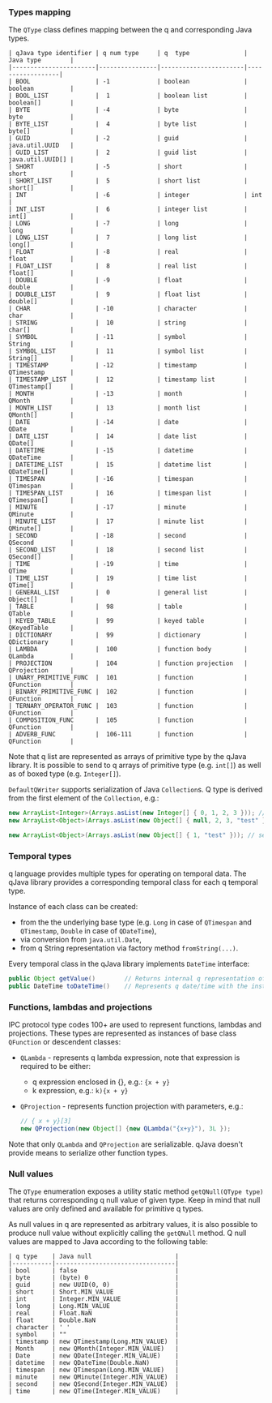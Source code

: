 ### Types mapping

The `QType` class defines mapping between the q and corresponding Java types.

```
| qJava type identifier | q num type     | q  type               | Java type        |
|-----------------------|----------------|-----------------------|------------------|
| BOOL                  | -1             | boolean               | boolean          |
| BOOL_LIST             |  1             | boolean list          | boolean[]        |
| BYTE                  | -4             | byte                  | byte             |
| BYTE_LIST             |  4             | byte list             | byte[]           |
| GUID                  | -2             | guid                  | java.util.UUID   |
| GUID_LIST             |  2             | guid list             | java.util.UUID[] |
| SHORT                 | -5             | short                 | short            |
| SHORT_LIST            |  5             | short list            | short[]          |
| INT                   | -6             | integer               | int              |
| INT_LIST              |  6             | integer list          | int[]            |
| LONG                  | -7             | long                  | long             |
| LONG_LIST             |  7             | long list             | long[]           |
| FLOAT                 | -8             | real                  | float            |
| FLOAT_LIST            |  8             | real list             | float[]          |
| DOUBLE                | -9             | float                 | double           |
| DOUBLE_LIST           |  9             | float list            | double[]         |
| CHAR                  | -10            | character             | char             |
| STRING                |  10            | string                | char[]           |
| SYMBOL                | -11            | symbol                | String           |
| SYMBOL_LIST           |  11            | symbol list           | String[]         |
| TIMESTAMP             | -12            | timestamp             | QTimestamp       |
| TIMESTAMP_LIST        |  12            | timestamp list        | QTimestamp[]     |
| MONTH                 | -13            | month                 | QMonth           |
| MONTH_LIST            |  13            | month list            | QMonth[]         |
| DATE                  | -14            | date                  | QDate            |
| DATE_LIST             |  14            | date list             | QDate[]          |
| DATETIME              | -15            | datetime              | QDateTime        |
| DATETIME_LIST         |  15            | datetime list         | QDateTime[]      |
| TIMESPAN              | -16            | timespan              | QTimespan        |
| TIMESPAN_LIST         |  16            | timespan list         | QTimespan[]      |
| MINUTE                | -17            | minute                | QMinute          |
| MINUTE_LIST           |  17            | minute list           | QMinute[]        |
| SECOND                | -18            | second                | QSecond          |
| SECOND_LIST           |  18            | second list           | QSecond[]        |
| TIME                  | -19            | time                  | QTime            |
| TIME_LIST             |  19            | time list             | QTime[]          |
| GENERAL_LIST          |  0             | general list          | Object[]         |
| TABLE                 |  98            | table                 | QTable           |
| KEYED_TABLE           |  99            | keyed table           | QKeyedTable      |
| DICTIONARY            |  99            | dictionary            | QDictionary      |
| LAMBDA                |  100           | function body         | QLambda          |
| PROJECTION            |  104           | function projection   | QProjection      |
| UNARY_PRIMITIVE_FUNC  |  101           | function              | QFunction        |
| BINARY_PRIMITIVE_FUNC |  102           | function              | QFunction        |
| TERNARY_OPERATOR_FUNC |  103           | function              | QFunction        |
| COMPOSITION_FUNC      |  105           | function              | QFunction        |
| ADVERB_FUNC           |  106-111       | function              | QFunction        |
```

Note that q list are represented as arrays of primitive type by the qJava 
library. It is possible to send to q arrays of primitive type (e.g. `int[]`) as 
well as of boxed type (e.g. `Integer[]`).

`DefaultQWriter` supports serialization of Java `Collection`s. Q type is
derived from the first element of the `Collection`, e.g.:

```java
new ArrayList<Integer>(Arrays.asList(new Integer[] { 0, 1, 2, 3 })); // serialized as integer list
new ArrayList<Object>(Arrays.asList(new Object[] { null, 2, 3, "test" })); // serialized as general list

new ArrayList<Object>(Arrays.asList(new Object[] { 1, "test" })); // serialization error, assumed to be integer-only list
```

### Temporal types
q language provides multiple types for operating on temporal data. The qJava 
library provides a corresponding temporal class for each q temporal type.

Instance of each class can be created:
* from the the underlying base type (e.g. `Long` in case of `QTimespan` and `QTimestamp`, `Double` in case of `QDateTime`),
* via conversion from `java.util.Date`,
* from q String representation via factory method `fromString(...)`.

Every temporal class in the qJava library implements `DateTime` interface:

```java
public Object getValue()        // Returns internal q representation of the temporal data.
public DateTime toDateTime()	// Represents q date/time with the instance of java.util.Date.
```

### Functions, lambdas and projections

IPC protocol type codes 100+ are used to represent functions, lambdas and 
projections. These types are represented as instances of base class 
`QFunction` or descendent classes:

* `QLambda` - represents q lambda expression, note that expression is required
  to be either:
  * q expression enclosed in {}, e.g.: `{x + y}`
  * k expression, e.g.: `k){x + y}`
 
* `QProjection` - represents function projection with parameters, e.g.:
  ```java
  // { x + y}[3]
  new QProjection(new Object[] {new QLambda("{x+y}"), 3L });
  ```

Note that only `QLambda` and `QProjection` are serializable. qJava doesn't 
provide means to serialize other function types.

### Null values
The `QType` enumeration exposes a utility static method `getQNull(QType type)` 
that returns corresponding q null value of given type. Keep in mind that null 
values are only defined and available for primitive q types.

As null values in q are represented as arbitrary values, it is also possible to 
produce null value without explicitly calling the `getQNull` method. Q null 
values are mapped to Java according to the following table:

```
| q type    | Java null                       |
|-----------|---------------------------------|
| bool      | false                           |
| byte      | (byte) 0                        |
| guid      | new UUID(0, 0)                  |
| short     | Short.MIN_VALUE                 |
| int       | Integer.MIN_VALUE               |
| long      | Long.MIN_VALUE                  |
| real      | Float.NaN                       |
| float     | Double.NaN                      |
| character | ' '                             |
| symbol    | ""                              |
| timestamp | new QTimestamp(Long.MIN_VALUE)  |
| Month     | new QMonth(Integer.MIN_VALUE)   |
| Date      | new QDate(Integer.MIN_VALUE)    |
| datetime  | new QDateTime(Double.NaN)       |
| timespan  | new QTimespan(Long.MIN_VALUE)   |
| minute    | new QMinute(Integer.MIN_VALUE)  |
| second    | new QSecond(Integer.MIN_VALUE)  |
| time      | new QTime(Integer.MIN_VALUE)    |
```
